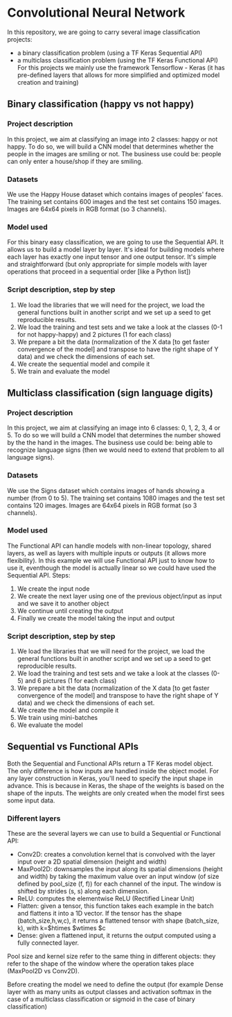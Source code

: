 # Convolutional Neural Network
In this repository, we are going to carry several image classification projects:
* a binary classification problem (using a TF Keras Sequential API) 
* a multiclass classification problem (using the TF Keras Functional API)
For this projects we mainly use the framework Tensorflow - Keras (it has pre-defined layers that allows for more simplified and optimized model creation and training)


## Binary classification (happy vs not happy)
### Project description
In this project, we aim at classifying an image into 2 classes: happy or not happy. To do so, we will build a CNN model that determines whether the people in the images are smiling or not. The business use could be: people can only enter a house/shop if they are smiling.

### Datasets
We use the Happy House dataset which contains images of peoples' faces. The training set contains 600 images and the test set contains 150 images. Images are 64x64 pixels in RGB format (so 3 channels).

### Model used
For this binary easy classification, we are going to use the Sequential API.
It allows us to build a model layer by layer. It's ideal for building models where each layer has exactly one input tensor and one output tensor. 
It's simple and straightforward (but only appropriate for simple models with layer operations that proceed in a sequential order [like a Python list])

### Script description, step by step
1. We load the libraries that we will need for the project, we load the general functions built in another script and we set up a seed to get reproducible results.
2. We load the training and test sets and we take a look at the classes (0-1 for not happy-happy) and 2 pictures (1 for each class)
3. We prepare a bit the data (normalization of the X data [to get faster convergence of the model] and transpose to have the right shape of Y data) and we check the dimensions of each set.
4. We create the sequential model and compile it
5. We train and evaluate the model


## Multiclass classification (sign language digits)
### Project description
In this project, we aim at classifying an image into 6 classes: 0, 1, 2, 3, 4 or 5. To do so we will build a CNN model that determines the number showed by the the hand in the images.
The business use could be: being able to recognize language signs (then we would need to extend that problem to all language signs).

### Datasets
We use the Signs dataset which contains images of hands showing a number (from 0 to 5). The training set contains 1080 images and the test set contains 120 images. Images are 64x64 pixels in RGB format (so 3 channels).

### Model used
The Functional API can handle models with non-linear topology, shared layers, as well as layers with multiple inputs or outputs (it allows more flexibility). 
In this example we will use Functional API just to know how to use it, eventhough the model is actually linear so we could have used the Sequential API.
Steps:
1. We create the input node
2. We create the next layer using one of the previous object/input as input and we save it to another object
3. We continue until creating the output 
4. Finally we create the model taking the input and output

### Script description, step by step
1. We load the libraries that we will need for the project, we load the general functions built in another script and we set up a seed to get reproducible results.
2. We load the training and test sets and we take a look at the classes (0-5) and 6 pictures (1 for each class)
3. We prepare a bit the data (normalization of the X data [to get faster convergence of the model] and transpose to have the right shape of Y data) and we check the dimensions of each set.
4. We create the model and compile it
5. We train using mini-batches
6. We evaluate the model


## Sequential vs Functional APIs
Both the Sequential and Functional APIs return a TF Keras model object. The only difference is how inputs are handled inside the object model.
For any layer construction in Keras, you'll need to specify the input shape in advance. This is because in Keras, the shape of the weights is based on the shape of the inputs. The weights are only created when the model first sees some input data. 

### Different layers
These are the several layers we can use to build a Sequential or Functional API: 
* Conv2D: creates a convolution kernel that is convolved with the layer input over a 2D spatial dimension (height and width)
* MaxPool2D: downsamples the input along its spatial dimensions (height and width) by taking the maximum value over an input window (of size defined by pool_size (f, f)) for each channel of the input. The window is shifted by strides (s, s) along each dimension.
* ReLU: computes the elementwise ReLU (Rectified Linear Unit)
* Flatten: given a tensor, this function takes each example in the batch and flattens it into a 1D vector. If the tensor has the shape (batch_size,h,w,c), it returns a flattened tensor with shape (batch_size, k), with k=$htimes $wtimes $c 
* Dense: given a flattened input, it returns the output computed using a fully connected layer. 

Pool size and kernel size refer to the same thing in different objects: they refer to the shape of the window where the operation takes place (MaxPool2D vs Conv2D). 

Before creating the model we need to define the output (for example Dense layer with as many units as output classes and activation softmax in the case of a multiclass classification or sigmoid in the case of binary classification)